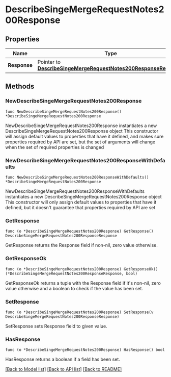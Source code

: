 # DescribeSingeMergeRequestNotes200Response

## Properties

Name | Type | Description | Notes
------------ | ------------- | ------------- | -------------
**Response** | Pointer to [**DescribeSingeMergeRequestNotes200ResponseResponse**](DescribeSingeMergeRequestNotes200ResponseResponse.md) |  | [optional] 

## Methods

### NewDescribeSingeMergeRequestNotes200Response

`func NewDescribeSingeMergeRequestNotes200Response() *DescribeSingeMergeRequestNotes200Response`

NewDescribeSingeMergeRequestNotes200Response instantiates a new DescribeSingeMergeRequestNotes200Response object
This constructor will assign default values to properties that have it defined,
and makes sure properties required by API are set, but the set of arguments
will change when the set of required properties is changed

### NewDescribeSingeMergeRequestNotes200ResponseWithDefaults

`func NewDescribeSingeMergeRequestNotes200ResponseWithDefaults() *DescribeSingeMergeRequestNotes200Response`

NewDescribeSingeMergeRequestNotes200ResponseWithDefaults instantiates a new DescribeSingeMergeRequestNotes200Response object
This constructor will only assign default values to properties that have it defined,
but it doesn't guarantee that properties required by API are set

### GetResponse

`func (o *DescribeSingeMergeRequestNotes200Response) GetResponse() DescribeSingeMergeRequestNotes200ResponseResponse`

GetResponse returns the Response field if non-nil, zero value otherwise.

### GetResponseOk

`func (o *DescribeSingeMergeRequestNotes200Response) GetResponseOk() (*DescribeSingeMergeRequestNotes200ResponseResponse, bool)`

GetResponseOk returns a tuple with the Response field if it's non-nil, zero value otherwise
and a boolean to check if the value has been set.

### SetResponse

`func (o *DescribeSingeMergeRequestNotes200Response) SetResponse(v DescribeSingeMergeRequestNotes200ResponseResponse)`

SetResponse sets Response field to given value.

### HasResponse

`func (o *DescribeSingeMergeRequestNotes200Response) HasResponse() bool`

HasResponse returns a boolean if a field has been set.


[[Back to Model list]](../README.md#documentation-for-models) [[Back to API list]](../README.md#documentation-for-api-endpoints) [[Back to README]](../README.md)


